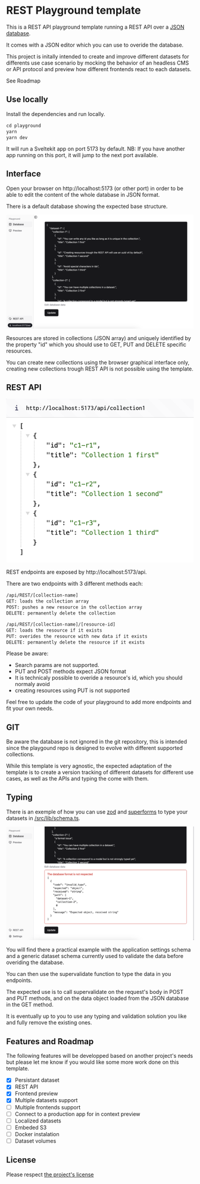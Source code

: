 # REST Playground template

This is a REST API playground template running a REST API over a [JSON database](https://www.npmjs.com/package/node-json-db).

It comes with a JSON editor which you can use to overide the database.

This project is initally intended to create and improve different datasets for differents use case scenario by mocking the behavior of an headless CMS or API protocol and preview how different frontends react to each datasets.

See Roadmap

## Use locally

Install the dependencies and run locally.
```
cd playground
yarn
yarn dev
```

It will run a Sveltekit app on port 5173 by default. 
NB: If you have another app running on this port, it will jump to the next port available.

## Interface

Open your browser on http://localhost:5173 (or other port) in order to be able to edit the content of the whole database in JSON format.

There is a default database showing the expected base structure.

![Screenshot of the JSON editor](https://github.com/Servant-Cities/rest-api-playground-template/blob/main/static/doc/editor.png?raw=true)

Resources are stored in collections (JSON array) and uniquely identified by the property "id" which you should use to GET, PUT and DELETE specific resources.

You can create new collections using the browser graphical interface only, creating new collections trough REST API is not possible using the template.


## REST API

![REST API in action as documented in this README](https://github.com/Servant-Cities/rest-api-playground-template/blob/main/static/doc/api.png?raw=true)

REST endpoints are exposed by http://localhost:5173/api.

There are two endpoints with 3 different methods each:

```
/api/REST/[collection-name]
GET: loads the collection array
POST: pushes a new resource in the collection array
DELETE: permanently delete the collection
```
```
/api/REST/[collection-name]/[resource-id]
GET: loads the resource if it exists
PUT: overides the resource with new data if it exists
DELETE: permanently delete the resource if it exists
```

Please be aware:
- Search params are not supported.
- PUT and POST methods expect JSON format
- It is technicaly possible to overide a resource's id, which you should normaly avoid
- creating resources using PUT is not supported

Feel free to update the code of your playground to add more endpoints and fit your own needs.

## GIT

Be aware the database is not ignored in the git repository, this is intended since the playgound repo is designed to evolve with different supported collections.

While this template is very agnostic, the expected adaptation of the template is to create a version tracking of different datasets for different use cases, as well as the APIs and typing the come with them.

## Typing

There is an exemple of how you can use [zod](https://zod.dev/) and [superforms](https://superforms.rocks/) to type your datasets in [/src/lib/schema.ts](https://github.com/Servant-Cities/rest-api-playground-template/blob/main/src/lib/schema.ts).

![Screenshot of the JSON editor with typing errors](https://github.com/Servant-Cities/rest-api-playground-template/blob/main/static/doc/typing.png?raw=true)

You will find there a practical example with the application settings schema and a generic dataset schema currently used to validate the data before overiding the database.

You can then use the supervalidate function to type the data in you endpoints.

The expected use is to call supervalidate on the request's body in POST and PUT methods, and on the data object loaded from the JSON database in the GET method.

It is eventually up to you to use any typing and validation solution you like and fully remove the existing ones.

## Features and Roadmap

The following features will be developped based on another project's needs but please let me know if you would like some more work done on this template.

- [x] Persistant dataset
- [x] REST API
- [x] Frontend preview
- [x] Multiple datasets support
- [ ] Multiple frontends support
- [ ] Connect to a production app for in context preview
- [ ] Localized datasets
- [ ] Embeded S3
- [ ] Docker instalation
- [ ] Dataset volumes

## License

Please respect [the project's license](https://github.com/Servant-Cities/rest-api-playground-template/blob/main/LICENSE)